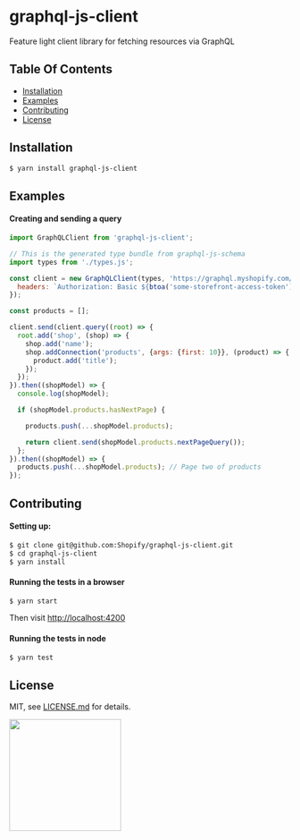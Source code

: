 # graphql-js-client

Feature light client library for fetching resources via GraphQL

## Table Of Contents

- [Installation](#installation)
- [Examples](#examples)
- [Contributing](#contributing)
- [License](http://github.com/Shopify/graphql-js-client/blob/master/LICENSE.md)

## Installation
```bash
$ yarn install graphql-js-client
```

## Examples

#### Creating and sending a query

```javascript
import GraphQLClient from 'graphql-js-client';

// This is the generated type bundle from graphql-js-schema
import types from './types.js';

const client = new GraphQLClient(types, 'https://graphql.myshopify.com/api/graphql', {
  headers: `Authorization: Basic ${btoa('some-storefront-access-token')}`
});

const products = [];

client.send(client.query((root) => {
  root.add('shop', (shop) => {
    shop.add('name');
    shop.addConnection('products', {args: {first: 10}}, (product) => {
      product.add('title');
    });
  });
}).then((shopModel) => {
  console.log(shopModel);

  if (shopModel.products.hasNextPage) {

    products.push(...shopModel.products);

    return client.send(shopModel.products.nextPageQuery());
  };
}).then((shopModel) => {
  products.push(...shopModel.products); // Page two of products
});
```

## Contributing

#### Setting up:

```bash
$ git clone git@github.com:Shopify/graphql-js-client.git
$ cd graphql-js-client
$ yarn install
```

#### Running the tests in a browser

```bash
$ yarn start
```

Then visit [http://localhost:4200](http://localhost:4200)

#### Running the tests in node

```bash
$ yarn test
```

## License

MIT, see [LICENSE.md](http://github.com/Shopify/graphql-js-client/blob/master/LICENSE.md) for details.

<img src="https://cdn.shopify.com/shopify-marketing_assets/builds/19.0.0/shopify-full-color-black.svg" width="200" />
